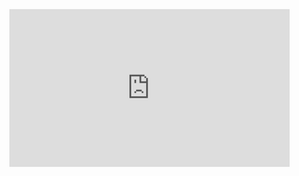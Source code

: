 <div style="position: relative; padding-bottom: 56.25%; height: 0;"><iframe src="https://www.loom.com/embed/15bb40f03d134738955fa6ab8f61ecb2?sid=7aaaf977-2a28-4084-84a3-09dae6f50bab" frameborder="0" webkitallowfullscreen mozallowfullscreen allowfullscreen style="position: absolute; top: 0; left: 0; width: 100%; height: 100%;"></iframe></div>
